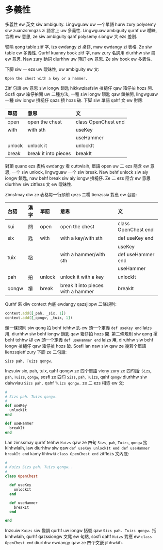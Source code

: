 # 多義性

多義性 ew 英文 siw ambiguity. Lingwguaw uw 一个單語 hurw zury polysemy siw zuanzsmngzs zi 語言上 uw 多義性. Lingwguaw ambiguity qurhf uw 曖昧, 含糊 ew 意思, ze siw ambiguity qahf polysemy siongw 大 ezs 差別.

譬喻 qong table zitf 字, izs ewdangy zi 桌仔, maw ewdangy zi 表格. Ze siw table ew 多義性. Qurhf kuanny book zitf 字, naw zury 名詞用 diurhhw siw 冊 ew 意思. Naw zury 動詞 diurhhw uw 預訂 ew 意思. Ze siw book ew 多義性.

下脚 siw 一 ezs uw 曖昧性, uw ambiguity ew 文:

`Open the chest with a key or a hammer.`

Zitf 句話 ew 意思 siw iongw 鎖匙 hikkwziasfsiw 摃槌仔 qaw 箱仔拍 hozs 開. Sosfi qaw 箱仔拍開 uw 二種方法, 一種 siw iongw 鎖匙 qaw 鎖拍開,  lingwguaw 一種 siw iongw 摃槌仔 qazs 摃 hozs 破. 下脚 siw 單語 qahf 文 ew 對應:

| 單語 | 意思 | 文 |
| :--- | :--- | :--- |
| open | open the chest | class OpenChest end |
| with | with sth | useKey |
| | | useHammer |
| unlock | unlock it | unlockIt |
| break | break it into pieces | breakIt |

對頂 quanx ezs 表格 ewdangy 看 cuttwlaih, 單語 open uw 二 ezs 隱含 ew 意思, 一个 siw unlock, lingwguaw 一个 siw break. Naw behf unlock siw aiy iongw 鎖匙, naw behf break siw aiy iongw 摃槌仔. Ze 二 ezs 隱含 ew 意思 diurhhw siw zitflezs 文 ew 曖昧性.

Zimsfmay diw ze 表格每一行頭前 qezs 二欄 tienzssia 對應 ew 台語:

| 台語 | 漢字 | 單語 | 意思 | 文 |
| :--- | :--- | :--- | :--- | :--- |
| kui | 開 | open | open the chest | class OpenChest end |
| six | 匙 | with | with a key/with sth | def useKey end |
||||| useKey |
| tuix | 槌 | | with a hammer/with sth | def useHammer end |
||||| useHammer |
| pah | 拍 | unlock | unlock it with a key | unlockIt |
| qongw | 摃 | break | break it into pieces with a hammer | breakIt |

Qurhf 來 diw context 內底 ewdangy qazsjippw 二條規則:

```ruby
context.add([_pah, _six, 1])
context.add([_qongw, _tuix, 1])
```

頭一條規則 siw qong 拍 behf tehhw 匙 ew 頭一个定義 `def useKey end` laizs 用, diurhhw siw behf iongw 鎖匙 qaw 箱仔拍 hozs 開. 第二條規則 siw qong 摃 behf tehhw 槌 ew 頭一个定義 `def useHammer end` laizs 用, diruhhw siw behf iongw 摃槌仔 qaw 箱仔摃 hozs 破. Sosfi lan naw siw qaw ze 幾若个單語 lienzsqietf zury 下脚 ze 二句話:

```
Sizs pah. Tuizs qongw.
```

Inzsuiw six, pah, tuix, qahf qongw ze 四个單語 vieny zury ze 四句話: `Sizs`, `pah`, `Tuizs`, `qongw`, sosfi ze 四句 `Sizs`, `pah`, `Tuizs`, qahf `qongw` diurhhw siw daiwviau `Sizs pah.` qahf `Tuizs qongw.` ze 二 ezs 相嵌 ew 文:

```ruby
#
# Sizs pah. Tuizs qongw.
#
def useKey
  unlockIt
end

def useHammer
  breakIt
end
```

Lan zimssmay qurhf tehhw `Kuizs` qaw ze 四句 `Sizs`, `pah`, `Tuizs`, `qongw` 接 kihhwlaih, iaw diurhhw siw qaw `def useKey unlockIt end def useHammer breakIt end` kamy lihhwki `class OpenChest end` zitflezs 文內底:

```ruby
#
# Kuizs Sizs pah. Tuizs qongw..
#
class OpenChest

  def useKey
    unlockIt
  end

  def useHammer
    breakIt
  end

end
```

Inzsuiw `Kuizs` siw 變調 qurhf uw iongw 括號 qaw `Sizs pah. Tuizs qongw.` 括 kihhwlaih, qurhf qazssiongw 文尾 ew 句點,  sosfi qahf `Kuizs` 對應 ew `class OpenChest end` diurhhw ewdangy qaw ze 四个文嵌 jihhwkih.
